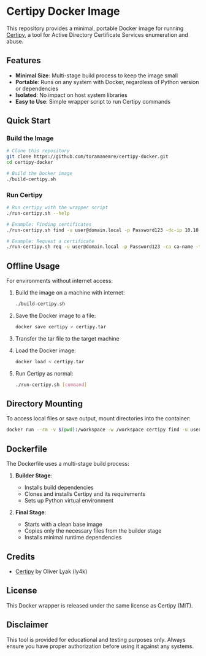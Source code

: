 # Certipy Docker Image

This repository provides a minimal, portable Docker image for running [Certipy](https://github.com/ly4k/Certipy), a tool for Active Directory Certificate Services enumeration and abuse.

## Features

- **Minimal Size**: Multi-stage build process to keep the image small
- **Portable**: Runs on any system with Docker, regardless of Python version or dependencies
- **Isolated**: No impact on host system libraries
- **Easy to Use**: Simple wrapper script to run Certipy commands

## Quick Start

### Build the Image

```bash
# Clone this repository
git clone https://github.com/toramanemre/certipy-docker.git
cd certipy-docker

# Build the Docker image
./build-certipy.sh
```

### Run Certipy

```bash
# Run certipy with the wrapper script
./run-certipy.sh --help

# Example: Finding certificates
./run-certipy.sh find -u user@domain.local -p Password123 -dc-ip 10.10.10.10

# Example: Request a certificate
./run-certipy.sh req -u user@domain.local -p Password123 -ca ca-name -template template-name
```

## Offline Usage

For environments without internet access:

1. Build the image on a machine with internet:
   ```bash
   ./build-certipy.sh
   ```

2. Save the Docker image to a file:
   ```bash
   docker save certipy > certipy.tar
   ```

3. Transfer the tar file to the target machine

4. Load the Docker image:
   ```bash
   docker load < certipy.tar
   ```

5. Run Certipy as normal:
   ```bash
   ./run-certipy.sh [command]
   ```

## Directory Mounting

To access local files or save output, mount directories into the container:

```bash
docker run --rm -v $(pwd):/workspace -w /workspace certipy find -u user@domain.local -p Password123
```

## Dockerfile

The Dockerfile uses a multi-stage build process:

1. **Builder Stage**: 
   - Installs build dependencies
   - Clones and installs Certipy and its requirements
   - Sets up Python virtual environment

2. **Final Stage**:
   - Starts with a clean base image
   - Copies only the necessary files from the builder stage
   - Installs minimal runtime dependencies

## Credits

- [Certipy](https://github.com/ly4k/Certipy) by Oliver Lyak (ly4k)

## License

This Docker wrapper is released under the same license as Certipy (MIT).

## Disclaimer

This tool is provided for educational and testing purposes only. Always ensure you have proper authorization before using it against any systems.
